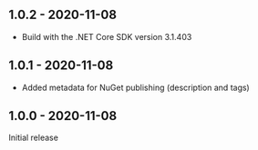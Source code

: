 ## 1.0.2 - 2020-11-08

* Build with the .NET Core SDK version 3.1.403

## 1.0.1 - 2020-11-08

* Added metadata for NuGet publishing (description and tags)

## 1.0.0 - 2020-11-08

Initial release